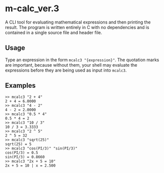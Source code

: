 # m-calc_ver.3

A CLI tool for evaluating mathematical expressions and then printing the result. The program is written entirely in C with no dependencies and is contained in a single source file and header file. 

## Usage
Type an expression in the form `mcalc3 "{expression}"`. The quotation marks are important, because without them, your shell may evaluate the expressions before they are being used as input into `mcalc3`.

## Examples
```
>> mcalc3 "2 + 4"
2 + 4 = 6.0000
>> mcalc3 "4 - 2"
4 - 2 = 2.0000
>> mcalc3 "0.5 * 4"
0.5 * 4 = 2
>> mcalc3 "10 / 3"
10 / 3 = 3.3333
>> mcalc3 "2 ^ 5"
2 ^ 5 = 32
>> mcalc3 "sqrt(25)"
sqrt(25) = 5
>> mcalc3 "cos(PI/3)" "sin(PI/3)"
cos(PI/3) = 0.5
sin(PI/3) = 0.8660
>> mcalc3 "2x + 5 = 10"
2x + 5 = 10 | x = 2.500
```
